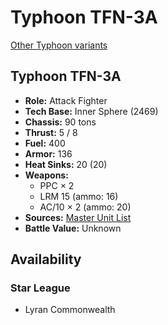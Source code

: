 # Typhoon TFN-3A 

[Other Typhoon variants](../typhoon.md) 

## Typhoon TFN-3A 

- **Role:** Attack Fighter 
- **Tech Base:** Inner Sphere (2469) 
- **Chassis:** 90 tons 
- **Thrust:** 5 / 8 
- **Fuel:** 400 
- **Armor:** 136 
- **Heat Sinks:** 20 (20) 
- **Weapons:** 
  - PPC × 2 
  - LRM 15 (ammo: 16) 
  - AC/10 × 2 (ammo: 20) 
- **Sources:** [Master Unit List](http://masterunitlist.info/Unit/Details/5311) 
- **Battle Value:** Unknown 

## Availability 

### Star League 

- Lyran Commonwealth 

